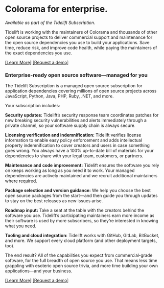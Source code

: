 # Colorama for enterprise.

*Available as part of the Tidelift Subscription.*

Tidelift is working with the maintainers of Colorama and thousands of other
open source projects to deliver commercial support and maintenance for the open
source dependencies you use to build your applications. Save time, reduce risk,
and improve code health, while paying the maintainers of the exact dependencies
you use.

[\[Learn More\]](https://tidelift.com/subscription/pkg/pypi-colorama?utm_source=pypi-colorama&utm_medium=referral&utm_campaign=enterprise) [\[Request a demo\]](https://tidelift.com/subscription/request-a-demo?utm_source=pypi-colorama&utm_medium=referral&utm_campaign=enterprise)

### Enterprise-ready open source software—managed for you

The Tidelift Subscription is a managed open source subscription for application dependencies covering millions of open source projects across JavaScript, Python, Java, PHP, Ruby, .NET, and more.

Your subscription includes:

**Security updates:**
Tidelift’s security response team coordinates patches for new breaking security
vulnerabilities and alerts immediately through a private channel, so your
software supply chain is always secure. 

**Licensing verification and indemnification:**
Tidelift verifies license information to enable easy policy enforcement and
adds intellectual property indemnification to cover creators and users in case
something goes wrong. You always have a 100% up-to-date bill of materials for
your dependencies to share with your legal team, customers, or partners.

**Maintenance and code improvement:**
Tidelift ensures the software you rely on keeps working as long as you need it
to work. Your managed dependencies are actively maintained and we recruit
additional maintainers where required.

**Package selection and version guidance:**
We help you choose the best open source packages from the start—and then guide
you through updates to stay on the best releases as new issues arise.

**Roadmap input:**
Take a seat at the table with the creators behind the software you use.
Tidelift’s participating maintainers earn more income as their software is used
by more subscribers, so they’re interested in knowing what you need.

**Tooling and cloud integration:**
Tidelift works with GitHub, GitLab, BitBucket, and more. We support every cloud
platform (and other deployment targets, too).

The end result? All of the capabilities you expect from commercial-grade software, for the full breadth of open source you use. That means less time grappling with esoteric open source trivia, and more time building your own applications—and your business.

[\[Learn More\]](https://tidelift.com/subscription/pkg/pypi-colorama?utm_source=pypi-colorama&utm_medium=referral&utm_campaign=enterprise) [\[Request a demo\]](https://tidelift.com/subscription/request-a-demo?utm_source=pypi-colorama&utm_medium=referral&utm_campaign=enterprise)

